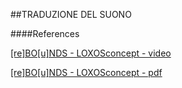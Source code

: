 ##TRADUZIONE DEL SUONO

####References

[[re]BO[u]NDS - LOXOSconcept - video](https://vimeo.com/76154272)

[[re]BO[u]NDS - LOXOSconcept - pdf](http://media.wix.com/ugd/7b4227_7a3bbbb7355bf83383a83acd8f461b97.pdf)
